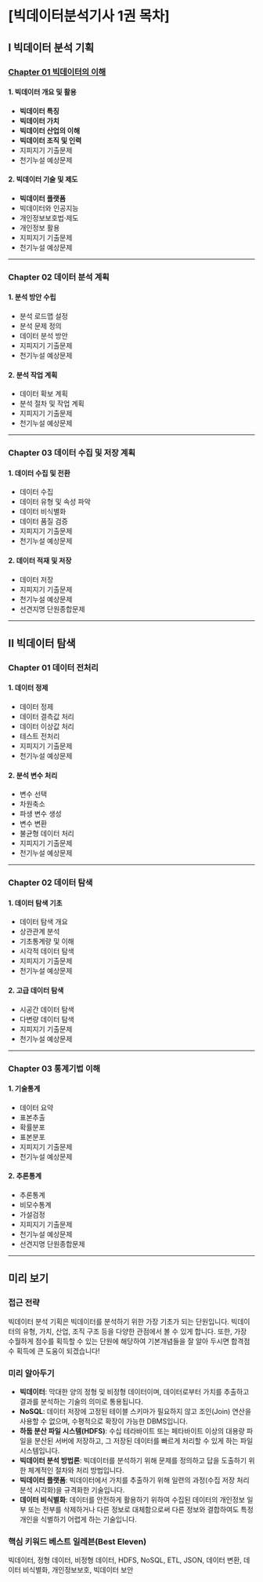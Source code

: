 # [빅데이터분석기사 1권 목차]
## I 빅데이터 분석 기획 

### [Chapter 01 빅데이터의 이해](https://github.com/simpleego/studybigdata/blob/main/%EB%B9%85%EB%8D%B0%EC%9D%B4%ED%84%B0%EB%B6%84%EC%84%9D00.md#chapter-01-%EB%B9%85%EB%8D%B0%EC%9D%B4%ED%84%B0%EC%9D%98-%EC%9D%B4%ED%95%B4)


#### 1. 빅데이터 개요 및 활용 

  * **빅데이터 특징** 
  * **빅데이터 가치** 
  * **빅데이터 산업의 이해** 
  * **빅데이터 조직 및 인력** 
  * 지피지기 기출문제 
  * 천기누설 예상문제 

#### 2. 빅데이터 기술 및 제도 

  * **빅데이터 플랫폼** 
  * 빅데이터와 인공지능 
  * 개인정보보호법·제도 
  * 개인정보 활용 
  * 지피지기 기출문제 
  * 천기누설 예상문제 

-----

### Chapter 02 데이터 분석 계획 

#### 1. 분석 방안 수립 

  * 분석 로드맵 설정 
  * 분석 문제 정의 
  * 데이터 분석 방안 
  * 지피지기 기출문제 
  * 천기누설 예상문제 

#### 2. 분석 작업 계획 

  * 데이터 확보 계획 
  * 분석 절차 및 작업 계획 
  * 지피지기 기출문제 
  * 천기누설 예상문제 

-----

### Chapter 03 데이터 수집 및 저장 계획 

#### 1. 데이터 수집 및 전환 

  * 데이터 수집 
  * 데이터 유형 및 속성 파악 
  * 데이터 비식별화 
  * 데이터 품질 검증 
  * 지피지기 기출문제 
  * 천기누설 예상문제 

#### 2. 데이터 적재 및 저장 

  * 데이터 저장 
  * 지피지기 기출문제 
  * 천기누설 예상문제 
  * 선견지명 단원종합문제 

-----

## II 빅데이터 탐색 

### Chapter 01 데이터 전처리 

#### 1. 데이터 정제 

  * 데이터 정제 
  * 데이터 결측값 처리 
  * 데이터 이상값 처리 
  * 테스트 전처리 
  * 지피지기 기출문제 
  * 천기누설 예상문제 

#### 2. 분석 변수 처리 

  * 변수 선택 
  * 차원축소 
  * 파생 변수 생성 
  * 변수 변환 
  * 불균형 데이터 처리 
  * 지피지기 기출문제 
  * 천기누설 예상문제 

-----

### Chapter 02 데이터 탐색 

#### 1. 데이터 탐색 기초 

  * 데이터 탐색 개요 
  * 상관관계 분석 
  * 기초통계량 및 이해 
  * 시각적 데이터 탐색 
  * 지피지기 기출문제 
  * 천기누설 예상문제 

#### 2. 고급 데이터 탐색 

  * 시공간 데이터 탐색 
  * 다변량 데이터 탐색 
  * 지피지기 기출문제 
  * 천기누설 예상문제 

-----

### Chapter 03 통계기법 이해 

#### 1. 기술통계 

  * 데이터 요약 
  * 표본추출 
  * 확률분포 
  * 표본분포 
  * 지피지기 기출문제 
  * 천기누설 예상문제 

#### 2. 추론통계 

  * 추론통계 
  * 비모수통계 
  * 가설검정 
  * 지피지기 기출문제 
  * 천기누설 예상문제 
  * 선견지명 단원종합문제 

-----

## **미리 보기** 

### **접근 전략** 

빅데이터 분석 기획은 빅데이터를 분석하기 위한 가장 기초가 되는 단원입니다.  빅데이터의 유형, 가치, 산업, 조직 구조 등을 다양한 관점에서 볼 수 있게 합니다.  또한, 가장 수월하게 점수를 획득할 수 있는 단원에 해당하여 기본개념들을 잘 알아 두시면 합격점수 획득에 큰 도움이 되겠습니다\! 

### **미리 알아두기** 

  * **빅데이터**: 막대한 양의 정형 및 비정형 데이터이며, 데이터로부터 가치를 추출하고 결과를 분석하는 기술의 의미로 통용됩니다. 
  * **NoSQL**: 데이터 저장에 고정된 테이블 스키마가 필요하지 않고 조인(Join) 연산을 사용할 수 없으며, 수평적으로 확장이 가능한 DBMS입니다. 
  * **하둡 분산 파일 시스템(HDFS)**: 수십 테라바이트 또는 페타바이트 이상의 대용량 파일을 분산된 서버에 저장하고, 그 저장된 데이터를 빠르게 처리할 수 있게 하는 파일 시스템입니다. 
  * **빅데이터 분석 방법론**: 빅데이터를 분석하기 위해 문제를 정의하고 답을 도출하기 위한 체계적인 절차와 처리 방법입니다. 
  * **빅데이터 플랫폼**: 빅데이터에서 가치를 추출하기 위해 일련의 과정(수집 저장 처리 분석 시각화)을 규격화한 기술입니다. 
  * **데이터 비식별화**: 데이터를 안전하게 활용하기 위하여 수집된 데이터의 개인정보 일부 또는 전부를 삭제하거나 다른 정보로 대체함으로써 다른 정보와 결합하여도 특정 개인을 식별하기 어렵게 하는 기술입니다. 

### **핵심 키워드 베스트 일레븐(Best Eleven)** 

빅데이터, 정형 데이터, 비정형 데이터, HDFS, NoSQL, ETL, JSON, 데이터 변환, 데이터 비식별화, 개인정보보호, 빅데이터 보안 
